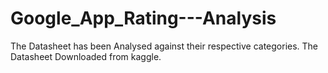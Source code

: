 # Google_App_Rating---Analysis
The Datasheet has been Analysed against their respective categories. The Datasheet Downloaded from kaggle.
